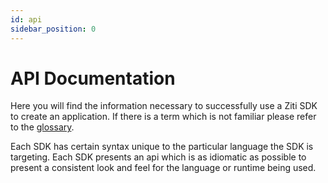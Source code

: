 ```yaml
---
id: api
sidebar_position: 0
---
```

# API Documentation

Here you will find the information necessary to successfully use a Ziti SDK to create an application. If there is a term
which is not familiar please refer to the [glossary](/glossary/).

Each SDK has certain syntax unique to the particular language the SDK is targeting. Each SDK presents an api which is
as idiomatic as possible to present a consistent look and feel for the language or runtime being used.

